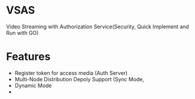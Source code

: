 # VSAS
Video Streaming with Authorization Service(Security, Quick Implement and Run with GO)

# Features
- Register token for access media (Auth Server)
- Multi-Node Distribution Depoly Support (Sync Mode,  
- Dynamic Mode
- 
